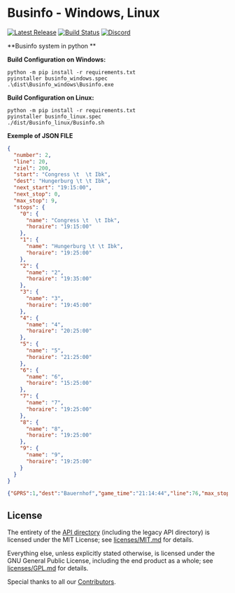 # Businfo - Windows, Linux

[![Latest Release](https://img.shields.io/github/v/release/ViaVersion/ViaVersion)](https://viaversion.com)
[![Build Status](https://github.com/ViaVersion/ViaVersion/actions/workflows/gradle.yml/badge.svg?branch=master)](https://github.com/ViaVersion/ViaVersion/actions)
[![Discord](https://img.shields.io/badge/chat-on%20discord-blue.svg)](https://viaversion.com/discord)

**Businfo system in python **




**Build Configuration on Windows:**
```shell
python -m pip install -r requirements.txt
pyinstaller businfo_windows.spec
.\dist\Businfo_windows\Businfo.exe
```

**Build Configuration on Linux:**
```shell
python -m pip install -r requirements.txt
pyinstaller businfo_linux.spec
./dist/Businfo_linux/Businfo.sh
```

**Exemple of JSON FILE**
```JSON
{
  "number": 2,
  "line": 20,
  "ziel": 200,
  "start": "Congress \t  \t Ibk",
  "dest": "Hungerburg \t \t Ibk",
  "next_start": "19:15:00",
  "next_stop": 0,
  "max_stop": 9,
  "stops": {
    "0": {
      "name": "Congress \t  \t Ibk",
      "horaire": "19:15:00"
    },
    "1": {
      "name": "Hungerburg \t \t Ibk",
      "horaire": "19:25:00"
    },
    "2": {
      "name": "2",
      "horaire": "19:35:00"
    },
    "3": {
      "name": "3",
      "horaire": "19:45:00"
    },
    "4": {
      "name": "4",
      "horaire": "20:25:00"
    },
    "5": {
      "name": "5",
      "horaire": "21:25:00"
    },
    "6": {
      "name": "6",
      "horaire": "15:25:00"
    },
    "7": {
      "name": "7",
      "horaire": "19:25:00"
    },
    "8": {
      "name": "8",
      "horaire": "19:25:00"
    },
    "9": {
      "name": "9",
      "horaire": "19:25:00"
    }
  }
}

{"GPRS":1,"dest":"Bauernhof","game_time":"21:14:44","line":76,"max_stop":7,"next_start":"21:37:00","next_stop":3,"start":"Krankenhaus","stops":{"0":{"name":"Krankenhaus"},"1":{"name":"Krankenhaus"},"2":{"name":"Krankenhaus"},"3":{"name":"Krankenhaus"},"4":{"name":"Krankenhaus"},"5":{"name":"Krankenhaus"},"6":{"name":"Krankenhaus"},"7":{"name":"Krankenhaus"}},"tt_delay":"-24:34","ziel":107}
```

License
--------
The entirety of the [API directory](api) (including the legacy API directory) is licensed under the MIT License; see [licenses/MIT.md](licenses/MIT.md) for
details.

Everything else, unless explicitly stated otherwise, is licensed under the GNU General Public License, including the end
product as a whole; see [licenses/GPL.md](licenses/GPL.md) for details.

Special thanks to all our [Contributors](https://github.com/ViaVersion/ViaVersion/graphs/contributors).